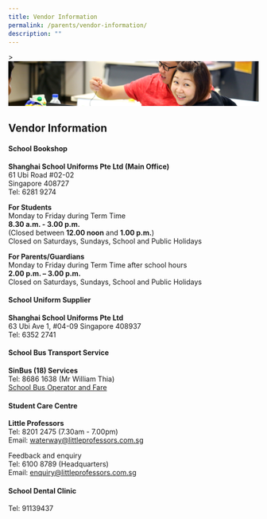```yaml
---
title: Vendor Information
permalink: /parents/vendor-information/
description: ""
---
```

&gt;![](/images/Parents/parent.jpg)


## Vendor Information

#### School Bookshop
**Shanghai School Uniforms Pte Ltd (Main Office)**  
61 Ubi Road #02-02  
Singapore 408727  
Tel: 6281 9274

**For Students**  
Monday to Friday during Term Time  
**8.30 a.m. - 3.00 p.m.**  
(Closed between&nbsp;**12.00 noon**&nbsp;and&nbsp;**1.00 p.m.**)  
Closed on Saturdays, Sundays, School and Public Holidays  
  
**For Parents/Guardians**  
Monday to Friday during Term Time after school hours  
**2.00 p.m. – 3.00 p.m.**  
Closed on Saturdays, Sundays, School and Public Holidays

#### School Uniform Supplier

**Shanghai School Uniforms Pte Ltd**  
63 Ubi Ave 1, #04-09
Singapore 408937  
Tel: 6352 2741

#### School Bus Transport Service

**SinBus (18) Services**  
Tel: 8686 1638 (Mr William Thia)<br>
[School Bus Operator and Fare](/files/operatorandprice.pdf)

#### Student Care Centre

**Little Professors**  
Tel: 8201 2475 (7.30am - 7.00pm)  
Email:&nbsp;[waterway@littleprofessors.com.sg](mailto:waterway@littleprofessors.com.sg)  
  
Feedback and enquiry  
Tel: 6100 8789 (Headquarters)  
Email:&nbsp;[enquiry@littleprofessors.com.sg](mailto:enquiry@littleprofessors.com.sg)&nbsp;

#### School Dental Clinic 
Tel: 91139437